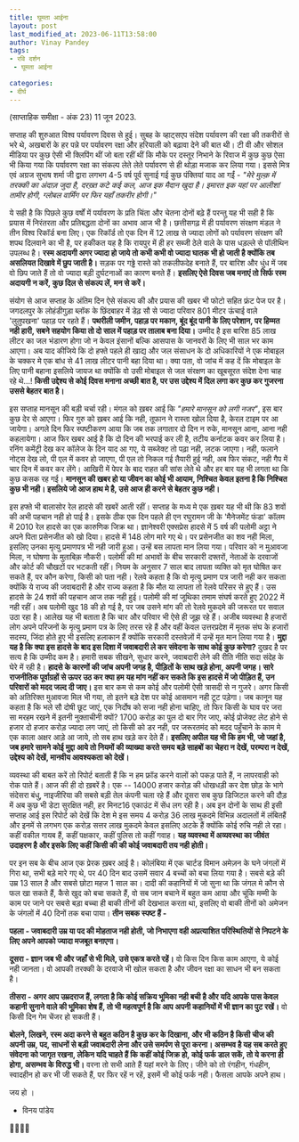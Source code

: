 ```yaml
---
title: घूमता आईना
layout: post
last_modified_at: 2023-06-11T13:58:00
author: Vinay Pandey
tags:
- रवि दर्शन
 - घूमता आईना

categories:
- दीर्घ
---
```

(साप्ताहिक समीक्षा - अंक 23)
11 जून 2023.

सप्ताह की शुरुआत विश्व पर्यावरण दिवस से हुई। सुबह के व्हाट्सएप संदेश पर्यावरण की रक्षा की तकरीरों से भरे थे, अखबारों के हर पन्ने पर पर्यावरण रक्षा और हरियाली को बढ़ावा देने की बात थी। टी वी और सोशल मीडिया पर कुछ ऐसी भी क्लिपिंग थीं जो बता रहीं थीं कि मौके पर दस्तूर निभाने के रिवाज में कुछ कुछ ऐसा भी किया गया कि पर्यावरण रक्षा का संकल्प लेते लेते पर्यावरण से ही थोड़ा मजाक कर लिया गया। इससे मित्र एवं अग्रज सुभाष शर्मा जी द्वारा लगभग 4-5 वर्ष पूर्व सुनाई गई कुछ पंक्तियां याद आ गईं -
*"मेरे मुल्क़ में तरक्की का अंदाज़ जुदा है,*
*दरख़्त कटे कई कल, आज इक मैदान खुदा है।*
*इमारत इक यहां पर आलीशां  तामीर होगी,*
*ग्लोबल वार्मिंग पर फिर यहाँ तकरीर होगी।"*

ये सही है कि पिछले कुछ वर्षों में पर्यावरण के प्रति चिंता और चेतना दोनों बढ़े हैं परन्तु यह भी सही है कि प्रयास में निरंतरता और प्रतिबद्धता दोनों का अभाव आज भी है। छत्तीसगढ़ में ही पर्यावरण संरक्षण मंडल ने तीन विश्व रिकॉर्ड बना लिए। एक रिकॉर्ड तो एक दिन में 12 लाख से ज्यादा लोगों को पर्यावरण संरक्षण की शपथ दिलवाने का भी है, पर हकीकत यह है कि रायपुर में ही हर सब्जी ठेले वाले के पास धड़ल्ले से पॉलीथिन उपलब्ध है। **रस्म अदायगी अगर ज्यादा हो जाये तो कभी कभी वो ज्यादा घातक भी हो जाती है क्योंकि तब असलियत दिखावे में छुप जाती है।** सड़क पर गढ्ढे रास्ते को तकलीफदेह बनाते हैं, पर बारिश और धुंध में जब वो छिप जाते हैं तो वो ज्यादा बड़ी दुर्घटनाओं का कारण बनते हैं। **इसलिए ऐसे दिवस जब मनाएं तो सिर्फ रस्म अदायगी न करें, कुछ दिल से संकल्प लें, मन से करें।**

संयोग से आज सप्ताह के अंतिम दिन ऐसे संकल्प की और प्रयास की खबर भी फोटो सहित फ्रंट पेज पर है। जगदलपुर के लोहंडीगुड़ा ब्लॉक के छिंदबाहर में डेढ़ सौ से ज्यादा परिवार 801 मीटर ऊंचाई वाले 'लुतुपखना' पहाड़ पर रहते हैं। **पथरीली जमीन, पहाड़ पर मकान, बूंद बूंद पानी के लिए परेशान, पर हिम्मत नही हारी, सबने सहयोग किया तो दो साल में पहाड़ पर तालाब बना दिया।** उम्मीद है इस बारिश 85 लाख लीटर का जल भंडारण होगा जो न केवल इंसानों बल्कि आसपास के जानवरों के लिए भी साल भर काम आएगा। अब याद कीजिये कि दो हफ्ते पहले ही खाद्य और जल संसाधन के दो अधिकारियों ने एक मोबाइल के चक्कर मे एक बांध से 41 लाख लीटर पानी बहा दिया था। क्या पता, वो जांच में कह दें कि मोबाइल के लिए पानी बहाना इसलिये जायज था क्योंकि वो उसी मोबाइल से जल संरक्षण का खूबसूरत संदेश देना चाह रहे थे...! **किसी उद्देश्य से कोई दिवस मनाना अच्छी बात है, पर उस उद्देश्य में दिल लगा कर कुछ कर गुजरना उससे बेहतर बात है।**

इस सप्ताह मानसून की बड़ी चर्चा रही। मंगल को ख़बर आई कि *"हमारे मानसून को लगी नजर"*, इस बार कुछ देर से आएगा। फिर गुरु को  ख़बर आई कि नही, तूफान ने रास्ता खोल दिया है, केरल टाइम पर आ जायेगा। अगले दिन फिर स्पष्टीकरण आया कि जब तक लगातार दो दिन न रुके, मानसून आना, आना नही कहलायेगा। आज फिर खबर आई है कि दो दिन की भरपाई कर ली है, तटीय कर्नाटक कवर कर लिया है। रनिंग कमेंट्री देख कर कॉलेज के दिन याद आ गए, ये सब्जेक्ट तो पढ़ा नही, लटक जाएगा। नही, फलाने नोट्स देख लो, पी एल में कवर हो जाएगा, पी एल तो निकल गई तैयारी हुई नही, अब फिर संकट, नही गैप में चार दिन में कवर कर लेंगे। आखिरी में पेपर के बाद राहत की सांस लेते थे और हर बार यह भी लगता था कि कुछ कसक रह गई। **मानसून की खबर हो या जीवन का कोई भी आयाम, निश्चित केवल इतना है कि निश्चित कुछ भी नही। इसलिये जो आज हाथ मे है, उसे आज ही करने से बेहतर कुछ नही।**

इस हफ्ते भी बालासोर रेल हादसे की खबरें आती रहीं।  सप्ताह के मध्य मे एक ख़बर यह भी थी कि 83 शवों की अभी पहचान नही हो पाई है। इसके ठीक एक दिन पहले ही एन रघुरामन जी के 'मैनेजमेंट फंडा' कॉलम में 2010 रेल हादसे का एक कारुणिक जिक्र था। ज्ञानेश्वरी एक्सप्रेस हादसे में 5 वर्ष की पलोमी अट्टा ने अपने पिता प्रसेनजीत को खो दिया। हादसे में 148 लोग मारे गए थे। पर प्रसेनजीत का शव नही मिला, इसलिए उनका मृत्यु प्रमाणपत्र भी नही जारी हुआ। उन्हें बस लापता मान लिया गया। परिवार को न मुआवजा मिला, न घोषणा के मुताबिक़ नौकरी। पलोमी की मां अभावों के बीच सरकारी दफ्तरों, नेताओं के दरवाजों और कोर्ट की चौखटों पर भटकती रहीं। नियम के अनुसार 7 साल बाद लापता व्यक्ति को मृत घोषित कर सकते हैं, पर कौन करेगा, किसी को पता नही। रेलवे कहता है कि वो मृत्यु प्रमाण पत्र जारी नही कर सकता क्योंकि ये राज्य की जवाबदारी है और राज्य कहता है कि मौत या लापता तो रेलवे परिसर से हुए हैं। उस हादसे के 24 शवों की पहचान आज तक नही हुई। पलोमी की मां जूथिका तमाम संघर्ष करते हुए 2022 में नही रहीं। अब पलोमी खुद 18 की हो गई है, पर जब उसने मांग की तो रेलवे मुकदमे की जरूरत पर सवाल उठा रहा है। आलेख यह भी बताता है कि चार और परिवार भी ऐसे ही जूझ रहे हैं। अजीब व्यवस्था है हजारों लोग अपने परिजनों के मृत्यु प्रमाण पत्र के लिए तरस रहे हैं और वहीं केवल उत्तरप्रदेश में मृतक संघ के हजारों सदस्य, जिंदा होते हुए भी इसलिए हलाकान हैं क्योंकि सरकारी दस्तवेज़ों में उन्हें मृत मान लिया गया है। **मुद्दा यह है कि क्या इस हादसे के बाद इस दिशा में जवाबदारी ले कर संवेदना के साथ कोई कुछ करेगा?** दुखद है पर सत्य है कि उम्मीद कम है। हमारी सबक सीखने, सुधार करने, जवाबदारी लेने की रीति नीति सदा संदेह के घेरे में रही है। **हादसे के कारणों की जांच अपनी जगह है, पीड़ितों के साथ खड़े होना, अपनी जगह। सारे राजनीतिक पूर्वाग्रहों से ऊपर उठ कर क्या हम यह मांग नहीं कर सकते कि इस हादसे में जो पीड़ित हैं, उन परिवारों को मदद जल्द दी जाए।** इस बार कम से कम कोई और पलोमी ऐसी त्रासदी से न गुजरे। अगर किसी को अतिरिक्त मुआवजा मिल भी गया, तो इतने बड़े देश पर कोई आसमान नही टूट पड़ेगा। जब कानून यह कहता है कि भले सौ दोषी छूट जाएं, एक निर्दोष को सजा नही होना चाहिए, तो फिर किसी के घाव पर जरा सा मरहम रखने में इतनी नुक्ताचीनी क्यों? 1700 करोड़ का पुल दो बार गिर जाए, कोई प्रोजेक्ट लेट होने से हजार दो हजार करोड़ ज्यादा लग जाएं, तो किसी को डर नही, पर जरूरतमंद को मदद पहुँचाने के काम मे एक काला अक्षर आड़े आ जाये, तो सब हाथ खड़े कर देते हैं। **इसलिए अपील यह भी कि हम भी, जो जहां है, जब हमारे सामने कोई मुद्दा आये तो नियमों की व्याख्या करते समय बड़े साहबों का चेहरा न देखें, परम्परा न देखें, उद्देश्य को देखें, मानवीय आवश्यकता को देखें।** 

व्यवस्था की बाबत करें तो रिपोर्ट बताती हैं कि न हम फ्रॉड करने वालों को पकड़ पाते हैं, न लापरवाही को रोक पाते हैं। आज की ही दो ख़बरें है। एक -- 14000 हजार करोड़ की धोखधड़ी कर देश छोड़ के भागे संदेसरा बंधु, नाइजीरिया की सबसे बड़ी तेल कंपनी चला रहे हैं और दूसरा सब कुछ डिजिटल करने की दौड़ में अब कुछ भी डेटा सुरक्षित नही, हर मिनट16 एकाउंट में सेंध लग रही है। अब इन दोनों के साथ ही इसी सप्ताह आई इस रिपोर्ट को देखें कि देश मे इस समय 4 करोड़ 36 लाख मुकदमे विभिन्न अदालतों में लंबितहैं और इनमें से लगभग एक करोड़ सत्तर लाख मुकदमे केवल इसलिए अटके हैं क्योंकि कोई रुचि नही ले रहा। कहीं वकील गायब हैं, कहीं पक्षकार, कहीं पुलिस तो कहीं गवाह। **यह व्यवस्था में अव्यवस्था का जीवंत उदाहरण है और इसके लिए कहीं किसी की की कोई जवाबदारी तय नही होती।**

पर इन सब के बीच आज एक प्रेरक ख़बर आई है। कोलंबिया में एक चार्टड विमान अमेज़न के घने जंगलों में गिरा था, सभी बड़े मारे गए थे, पर 40 दिन बाद उसमें सवार 4 बच्चों को बचा लिया गया है। सबसे बड़े की उम्र 13 साल है और सबसे छोटा महज 1 साल का।  दादी की कहानियों में जो सुना था कि जंगल मे कौन से फल खा सकते हैं, कैसे खुद को बचा सकते हैं, वो सब जान बचाने में बहुत कम आया और चूंकि मम्मी के काम पर जाने पर सबसे बड़ा बच्चा ही बाकी तीनों की देखभाल करता था, इसलिए वो बाकी तीनों को अमेजन के जंगलों में 40 दिनों तक बचा पाया। 
**तीन सबक स्पष्ट हैं -** 

**पहला - जवाबदारी उम्र या पद की मोहताज नही होती, जो निभाएगा वही अप्रत्याशित परिस्थितियों से निपटने के लिए अपने आपको ज्यादा मजबूत बनाएगा।**

**दूसरा - ज्ञान जब भी और जहाँ से भी मिले, उसे एकत्र करते रहें।** वो किस दिन किस काम आएगा, ये कोई नही जानता। वो आपकी तरक्की के दरवाजे भी खोल सकता है और जीवन रक्षा का साधन भी बन सकता है। 

**तीसरा - अगर आप उम्रदराज हैं, लगता है कि कोई सक्रिय भूमिका नही बची है और यदि आपके पास केवल कहानी सुनाने वाले की भूमिका शेष हैं, तो भी महत्वपूर्ण है कि आप अपनी कहानियों में भी ज्ञान का पुट रखें।** वो किसी दिन गेम चेंजर हो सकती हैं। 


**बोलने, लिखने, रस्म अदा करने से बहुत कठिन है कुछ कर के दिखाना, और भी कठिन है किसी चीज की अपनी उम्र, पद, साधनों से बड़ी जवाबदारी लेना और उसे समर्पण से पूरा करना। असम्भव है यह सब करते हुए संवेदना को जागृत रखना, लेकिन यदि चाहते हैं कि कहीं कोई जिक्र हो, कोई फर्क डाल सकें, तो ये करना ही होगा, असम्भव के विरुद्ध भी।** वरना तो सभी आते हैं यहां मरने के लिए। जीने को तो रंगहीन, गंधहीन, स्वादहीन हो कर भी जी सकते हैं, पर फिर रहें न रहें, इसमें भी कोई फर्क नही। फैसला आपके अपने हाथ।

जय हो ।

- विनय पांडेय

🙏🌷🌷🙏


